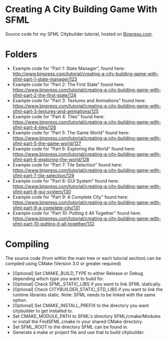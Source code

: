 Creating A City Building Game With SFML
===========

Source code for my SFML Citybuilder tutorial, hosted on [Binpress.com](http://www.binpress.com/tutorial/creating-a-city-building-game-with-sfml/137).

Folders
=======

* Example code for "Part 1: State Manager", found here: <http://www.binpress.com/tutorial/creating-a-city-building-game-with-sfml-part-1-state-manager/123>
* Example code for "Part 2: The First State" found here: <https://www.binpress.com/tutorial/creating-a-city-building-game-with-sfml-part-2-the-first-state/124>
* Example code for "Part 3: Textures and Animations" found here: <https://www.binpress.com/tutorial/creating-a-city-building-game-with-sfml-part-3-textures-and-animations/125>
* Example code for "Part 4: Tiles" found here: <https://www.binpress.com/tutorial/creating-a-city-building-game-with-sfml-part-4-tiles/126>
* Example code for "Part 5: The Game World" found here: <https://www.binpress.com/tutorial/creating-a-city-building-game-with-sfml-part-5-the-game-world/127>
* Example code for "Part 6: Exploring the World" found here: <https://www.binpress.com/tutorial/creating-a-city-building-game-with-sfml-part-6-exploring-the-world/128>
* Example code for "Part 7: Tile Selection" found here: <https://www.binpress.com/tutorial/creating-a-city-building-game-with-sfml-part-7-tile-selection/129>
* Example code for "Part 8: GUI System" found here: <https://www.binpress.com/tutorial/creating-a-city-building-game-with-sfml-part-8-gui-system/130>
* Example code for "Part 9: A Complete City" found here: <https://www.binpress.com/tutorial/creating-a-city-building-game-with-sfml-part-9-a-complete-city/131>
* Example code for "Part 10: Putting it All Together" found here: <https://www.binpress.com/tutorial/creating-a-city-building-game-with-sfml-part-10-putting-it-all-together/132>

Compiling
=========

The source code (from within the main tree or each tutorial section) can be compiled using CMake (Version 3.0 or greater required)

*   [Optional] Set CMAKE_BUILD_TYPE to either Release or Debug depending which type you want to build for.
*   [Optional] Check SFML_STATIC_LIBS if you want to link SFML statically.
*   [Optional] Check CITYBUILDER_STATIC_STD_LIBS if you want to link the runtime libraries static. Note: SFML needs to be linked with the same option.
*    [Optional] Set CMAKE_INSTALL_PREFIX to the directory you want citybuilder to get installed to.
*    Set CMAKE_MODULE_PATH to SFML's directory SFML/cmake/Modules or install the FindSFML.cmake in your shared CMake directory.
*    Set SFML_ROOT to the directory SFML can be found in.
*    Generate a make or project file and use that to build citybuilder.

